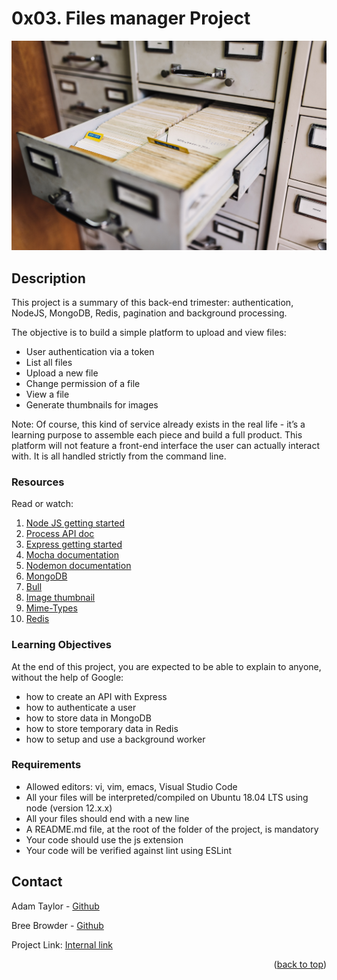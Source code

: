 # 0x03. Files manager Project

 ![files](maksym-kaharlytskyi-Q9y3LRuuxmg-unsplash.jpg)

## Description

This project is a summary of this back-end trimester: authentication, NodeJS, MongoDB, Redis, pagination and background processing.

The objective is to build a simple platform to upload and view files:

* User authentication via a token
* List all files
* Upload a new file
* Change permission of a file
* View a file
* Generate thumbnails for images


Note: Of course, this kind of service already exists in the real life - it’s a learning purpose to assemble each piece and build a full product. This platform will not feature a front-end interface the user can actually interact with. It is all handled strictly from the command line.

### Resources

Read or watch:

1. [Node JS getting started](https://nodejs.org/en/docs/guides/getting-started-guide/)
2. [Process API doc](https://node.readthedocs.io/en/latest/api/process/)
3. [Express getting started](https://expressjs.com/en/starter/installing.html)
4. [Mocha documentation](https://mochajs.org/)
5. [Nodemon documentation](https://github.com/remy/nodemon#nodemon)
6. [MongoDB](https://github.com/mongodb/node-mongodb-native)
7. [Bull](https://github.com/OptimalBits/bull)
8. [Image thumbnail](https://www.npmjs.com/package/image-thumbnail)
9. [Mime-Types](https://www.npmjs.com/package/mime-types)
10. [Redis](https://github.com/redis/node-redis)

### Learning Objectives

At the end of this project, you are expected to be able to explain to anyone, without the help of Google:

* how to create an API with Express
* how to authenticate a user
* how to store data in MongoDB
* how to store temporary data in Redis
* how to setup and use a background worker


### Requirements

* Allowed editors: vi, vim, emacs, Visual Studio Code
* All your files will be interpreted/compiled on Ubuntu 18.04 LTS using node (version 12.x.x)
* All your files should end with a new line
* A README.md file, at the root of the folder of the project, is mandatory
* Your code should use the js extension
* Your code will be verified against lint using ESLint



<!-- CONTACT -->
## Contact

Adam Taylor - [Github](https://github.com/tayloradam1999)

Bree Browder - [Github](https://github.com/breebrowder)

Project Link: [Internal link](https://intranet.hbtn.io/projects/1723)

<p align="right">(<a href="#top">back to top</a>)</p>
